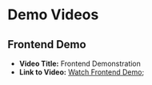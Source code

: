 # Demo Videos

## Frontend Demo

- **Video Title:** Frontend Demonstration
- **Link to Video:**
  [Watch Frontend Demo](https://drive.google.com/drive/folders/12FsPTPPWY_DqSCLY87jms2VUZgIiHyOS?usp=sharing);

